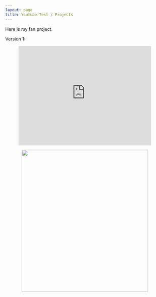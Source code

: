 ```yaml
---
layout: page
title: Youtube Test / Projects
---
```


Here is my fan project.

Version 1:

<p align="center">
<iframe width="420" height="315" src="https://www.youtube.com/embed/BIJFgHX188I" frameborder="0" allowfullscreen></iframe>
</p>

<p align="center">
<img width="400" height="450" src="https://user-images.githubusercontent.com/76510750/103146605-2dea8c80-471a-11eb-9fa1-576927a8f506.png">
</p>
